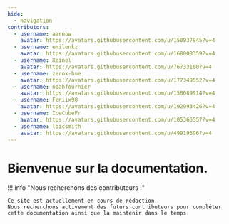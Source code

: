 ```yaml
---
hide:
  - navigation
contributors:
  - username: aarnow
    avatar: https://avatars.githubusercontent.com/u/150937845?v=4
  - username: emilenkz
    avatar: https://avatars.githubusercontent.com/u/168008359?v=4
  - username: Xeinel
    avatar: https://avatars.githubusercontent.com/u/76733160?v=4
  - username: zerox-hue
    avatar: https://avatars.githubusercontent.com/u/177349552?v=4
  - username: noahfournier
    avatar: https://avatars.githubusercontent.com/u/158089914?v=4
  - username: Feniix98
    avatar: https://avatars.githubusercontent.com/u/192993426?v=4
  - username: IceCubeFr
    avatar: https://avatars.githubusercontent.com/u/105366557?v=4
  - username: loicsmith
    avatar: https://avatars.githubusercontent.com/u/49919696?v=4
---
```



# Bienvenue sur la documentation.

!!! info "Nous recherchons des contributeurs !"

    Ce site est actuellement en cours de rédaction.  
    Nous recherchons activement des futurs contributeurs pour compléter cette documentation ainsi que la maintenir dans le temps.